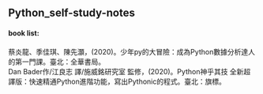 ## Python_self-study-notes      
#### book list:      
蔡炎龍、季佳琪、陳先灝，(2020)。少年py的大冒險：成為Python數據分析達人的第一門課。臺北：全華書局。      
Dan Bader作/江良志 譯/施威銘研究室 監修，(2020)。Python神乎其技 全新超譯版：快速精通Python進階功能，寫出Pythonic的程式。臺北：旗標。      

